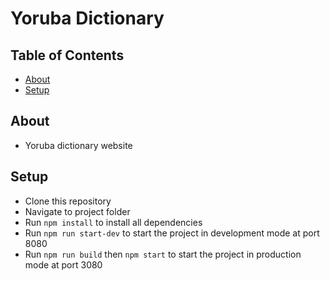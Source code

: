 # Yoruba Dictionary

## Table of Contents

- [About](#about)
- [Setup](#setup)

## About

- Yoruba dictionary website

## Setup

- Clone this repository
- Navigate to project folder
- Run `npm install` to install all dependencies
- Run `npm run start-dev` to start the project in development mode at port 8080
- Run `npm run build` then `npm start` to start the project in production mode at port 3080
